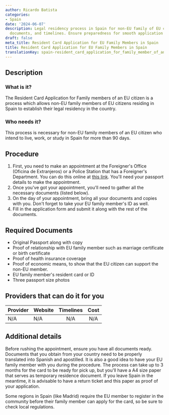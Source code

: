 ```yaml
---
author: Ricardo Batista
categories:
- Spain
date: '2024-06-07'
description: Legal residency process in Spain for non-EU family of EU citizens. Appointment,
  documents, and timelines. Ensure preparedness for smooth application process.
draft: false
meta_title: Resident Card Application for EU Family Members in Spain
title: Resident Card Application for EU Family Members in Spain
translationKey: spain-resident_card_application_for_family_member_of_an_eu_citizen
---
```



## Description
### What is it?
The Resident Card Application for Family members of an EU citizen is a process which allows non-EU family members of EU citizens residing in Spain to establish their legal residency in the country.

### Who needs it?
This process is necessary for non-EU family members of an EU citizen who intend to live, work, or study in Spain for more than 90 days.

## Procedure
1. First, you need to make an appointment at the Foreigner's Office (Oficina de Extranjeros) or a Police Station that has a Foreigner's Department. You can do this online at [this link](https://sede.administracionespublicas.gob.es/icpplus/index.html). You'll need your passport details to make the appointment.
2. Once you've got your appointment, you'll need to gather all the necessary documents (listed below).
3. On the day of your appointment, bring all your documents and copies with you. Don't forget to take your EU family member's ID as well. 
4. Fill in the application form and submit it along with the rest of the documents.

## Required Documents
- Original Passport along with copy
- Proof of relationship with EU family member such as marriage certificate or birth certificate
- Proof of health insurance coverage 
- Proof of economic means, to show that the EU citizen can support the non-EU member. 
- EU family member's resident card or ID
- Three passport size photos

## Providers that can do it for you

| Provider        |     Website     |     Timelines    |       Cost      |
| --------------- | --------------- |  :-------------: | :-------------: |
| N/A      |  N/A       |      N/A     |        N/A       |

## Additional details
Before rushing the appointment, ensure you have all documents ready. Documents that you obtain from your country need to be properly translated into Spanish and apostilled. It is also a good idea to have your EU family member with you during the procedure. The process can take up to 3 months for the card to be ready for pick up, but you'll have a A4 size paper that serves as temporary residence document. If you leave Spain in the meantime, it is advisable to have a return ticket and this paper as proof of your application. 

Some regions in Spain (like Madrid) require the EU member to register in the community before their family member can apply for the card, so be sure to check local regulations.